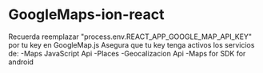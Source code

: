 # GoogleMaps-ion-react
Recuerda reemplazar "process.env.REACT_APP_GOOGLE_MAP_API_KEY" por tu key en GoogleMap.js
Asegura que tu key tenga activos los servicios de:
-Maps JavaScript Api
-Places
-Geocalizacion Api
-Maps for SDK for android
